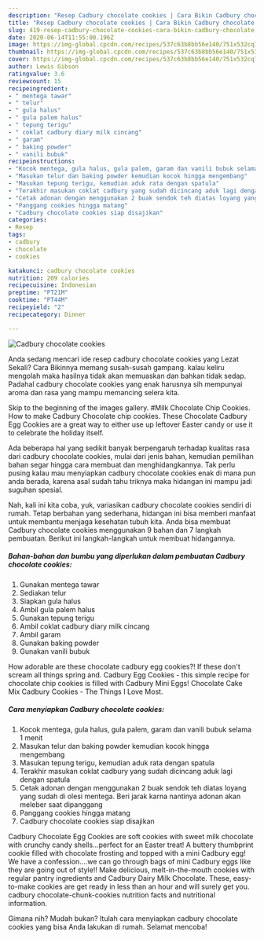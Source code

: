 ```yaml
---
description: "Resep Cadbury chocolate cookies | Cara Bikin Cadbury chocolate cookies Yang Mudah Dan Praktis"
title: "Resep Cadbury chocolate cookies | Cara Bikin Cadbury chocolate cookies Yang Mudah Dan Praktis"
slug: 419-resep-cadbury-chocolate-cookies-cara-bikin-cadbury-chocolate-cookies-yang-mudah-dan-praktis
date: 2020-06-14T11:55:00.196Z
image: https://img-global.cpcdn.com/recipes/537c63b8bb56e140/751x532cq70/cadbury-chocolate-cookies-foto-resep-utama.jpg
thumbnail: https://img-global.cpcdn.com/recipes/537c63b8bb56e140/751x532cq70/cadbury-chocolate-cookies-foto-resep-utama.jpg
cover: https://img-global.cpcdn.com/recipes/537c63b8bb56e140/751x532cq70/cadbury-chocolate-cookies-foto-resep-utama.jpg
author: Lewis Gibson
ratingvalue: 3.6
reviewcount: 15
recipeingredient:
- " mentega tawar"
- " telur"
- " gula halus"
- " gula palem halus"
- " tepung terigu"
- " coklat cadbury diary milk cincang"
- " garam"
- " baking powder"
- " vanili bubuk"
recipeinstructions:
- "Kocok mentega, gula halus, gula palem, garam dan vanili bubuk selama 1 menit"
- "Masukan telur dan baking powder kemudian kocok hingga mengembang"
- "Masukan tepung terigu, kemudian aduk rata dengan spatula"
- "Terakhir masukan coklat cadbury yang sudah dicincang aduk lagi dengan spatula"
- "Cetak adonan dengan menggunakan 2 buak sendok teh diatas loyang yang sudah di olesi mentega. Beri jarak karna nantinya adonan akan meleber saat dipanggang"
- "Panggang cookies hingga matang"
- "Cadbury chocolate cookies siap disajikan"
categories:
- Resep
tags:
- cadbury
- chocolate
- cookies

katakunci: cadbury chocolate cookies 
nutrition: 209 calories
recipecuisine: Indonesian
preptime: "PT21M"
cooktime: "PT44M"
recipeyield: "2"
recipecategory: Dinner

---
```



![Cadbury chocolate cookies](https://img-global.cpcdn.com/recipes/537c63b8bb56e140/751x532cq70/cadbury-chocolate-cookies-foto-resep-utama.jpg)

Anda sedang mencari ide resep cadbury chocolate cookies yang Lezat Sekali? Cara Bikinnya memang susah-susah gampang. kalau keliru mengolah maka hasilnya tidak akan memuaskan dan bahkan tidak sedap. Padahal cadbury chocolate cookies yang enak harusnya sih mempunyai aroma dan rasa yang mampu memancing selera kita.

Skip to the beginning of the images gallery. #Milk Chocolate Chip Cookies. How to make Cadbury Chocolate chip cookies. These Chocolate Cadbury Egg Cookies are a great way to either use up leftover Easter candy or use it to celebrate the holiday itself.

Ada beberapa hal yang sedikit banyak berpengaruh terhadap kualitas rasa dari cadbury chocolate cookies, mulai dari jenis bahan, kemudian pemilihan bahan segar hingga cara membuat dan menghidangkannya. Tak perlu pusing kalau mau menyiapkan cadbury chocolate cookies enak di mana pun anda berada, karena asal sudah tahu triknya maka hidangan ini mampu jadi suguhan spesial.


Nah, kali ini kita coba, yuk, variasikan cadbury chocolate cookies sendiri di rumah. Tetap berbahan yang sederhana, hidangan ini bisa memberi manfaat untuk membantu menjaga kesehatan tubuh kita. Anda bisa membuat Cadbury chocolate cookies menggunakan 9 bahan dan 7 langkah pembuatan. Berikut ini langkah-langkah untuk membuat hidangannya.

<!--inarticleads1-->

##### Bahan-bahan dan bumbu yang diperlukan dalam pembuatan Cadbury chocolate cookies:

1. Gunakan  mentega tawar
1. Sediakan  telur
1. Siapkan  gula halus
1. Ambil  gula palem halus
1. Gunakan  tepung terigu
1. Ambil  coklat cadbury diary milk cincang
1. Ambil  garam
1. Gunakan  baking powder
1. Gunakan  vanili bubuk


How adorable are these chocolate cadbury egg cookies?! If these don&#39;t scream all things spring and. Cadbury Egg Cookies - this simple recipe for chocolate chip cookies is filled with Cadbury Mini Eggs! Chocolate Cake Mix Cadbury Cookies - The Things I Love Most. 

<!--inarticleads2-->

##### Cara menyiapkan Cadbury chocolate cookies:

1. Kocok mentega, gula halus, gula palem, garam dan vanili bubuk selama 1 menit
1. Masukan telur dan baking powder kemudian kocok hingga mengembang
1. Masukan tepung terigu, kemudian aduk rata dengan spatula
1. Terakhir masukan coklat cadbury yang sudah dicincang aduk lagi dengan spatula
1. Cetak adonan dengan menggunakan 2 buak sendok teh diatas loyang yang sudah di olesi mentega. Beri jarak karna nantinya adonan akan meleber saat dipanggang
1. Panggang cookies hingga matang
1. Cadbury chocolate cookies siap disajikan


Cadbury Chocolate Egg Cookies are soft cookies with sweet milk chocolate with crunchy candy shells…perfect for an Easter treat! A buttery thumbprint cookie filled with chocolate frosting and topped with a mini Cadbury egg! We have a confession….we can go through bags of mini Cadbury eggs like they are going out of style!! Make delicious, melt-in-the-mouth cookies with regular pantry ingredients and Cadbury Dairy Milk Chocolate. These, easy-to-make cookies are get ready in less than an hour and will surely get you. cadbury chocolate-chunk-cookies nutrition facts and nutritional information. 

Gimana nih? Mudah bukan? Itulah cara menyiapkan cadbury chocolate cookies yang bisa Anda lakukan di rumah. Selamat mencoba!
